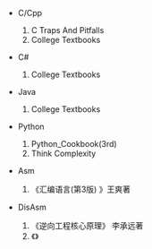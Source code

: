 
+ C/Cpp
    1. C Traps And Pitfalls
    2. College Textbooks

+ C#
    1. College Textbooks

+ Java
    1. College Textbooks

+ Python
    1. Python_Cookbook(3rd)
    2. Think Complexity

+ Asm
    1. 《汇编语言(第3版) 》王爽著

+ DisAsm
    1. 《逆向工程核心原理》 李承远著
    1. 《》
